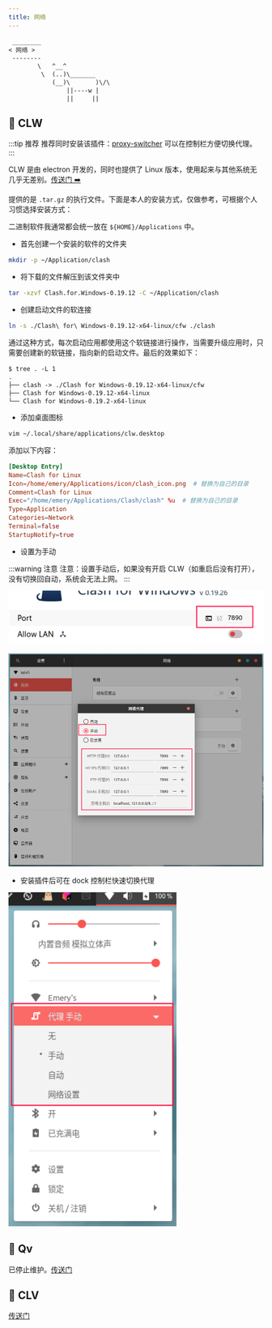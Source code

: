 ```yaml
---
title: 网络
---
```



```:no-line-numbers
 ________
< 网络 >
 --------
        \   ^__^
         \  (..)\_______
            (__)\       )\/\
                ||----w |
                ||     ||
```

## 🧭 CLW

:::tip 推荐
推荐同时安装该插件：[proxy-switcher](https://extensions.gnome.org/extension/771/proxy-switcher/)
可以在控制栏方便切换代理。
:::

CLW 是由 electron 开发的，同时也提供了 Linux 版本，使用起来与其他系统无几乎无差别。[传送门 ➡️](https://github.com/Fndroid/clash_for_windows_pkg/releases)

提供的是 `.tar.gz` 的执行文件。下面是本人的安装方式，仅做参考，可根据个人习惯选择安装方式：

二进制软件我通常都会统一放在 `${HOME}/Applications` 中。

- 首先创建一个安装的软件的文件夹

```sh
mkdir -p ~/Application/clash
```

- 将下载的文件解压到该文件夹中

```sh
tar -xzvf Clash.for.Windows-0.19.12 -C ~/Application/clash
```

- 创建启动文件的软连接

```sh
ln -s ./Clash\ for\ Windows-0.19.12-x64-linux/cfw ./clash
```

通过这种方式，每次启动应用都使用这个软链接进行操作，当需要升级应用时，只需要创建新的软链接，指向新的启动文件。最后的效果如下：

```
$ tree . -L 1
.
├── clash -> ./Clash for Windows-0.19.12-x64-linux/cfw
├── Clash for Windows-0.19.12-x64-linux
└── Clash for Windows-0.19.2-x64-linux
```

- 添加桌面图标

```sh
vim ~/.local/share/applications/clw.desktop
```

添加以下内容：

```conf
[Desktop Entry]
Name=Clash for Linux
Icon=/home/emery/Applications/icon/clash_icon.png  # 替换为自己的目录
Comment=Clash for Linux
Exec="/home/emery/Applications/Clash/clash" %u  # 替换为自己的目录
Type=Application
Categories=Network
Terminal=false
StartupNotify=true
```

- 设置为手动

:::warning 注意
注意：设置手动后，如果没有开启 CLW（如重启后没有打开），没有切换回自动，系统会无法上网。
:::

![clash](/images/docs/guide/use/clash.png)

![proxy](/images/docs/guide/use/proxy.png)


- 安装插件后可在 dock 控制栏快速切换代理

![dock-proxy](/images/docs/guide/use/dock-proxy.png)


## 📡 Qv

已停止维护。[传送门](https://github.com/Qv2ray/Qv2ray)


## 🔮 CLV

[传送门](https://github.com/zzzgydi/clash-verge)
